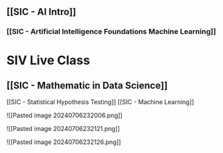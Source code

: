 ## [[SIC - AI Intro]]

### [[SIC - Artificial Intelligence Foundations Machine Learning]]


# SIV Live Class 
## [[SIC - Mathematic in Data Science]]

[[SIC - Statistical Hypothesis Testing]]
[[SIC - Machine Learning]]


![[Pasted image 20240706232006.png]]

![[Pasted image 20240706232121.png]]

![[Pasted image 20240706232126.png]]